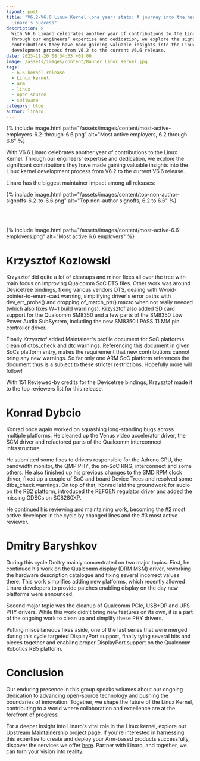 ```yaml
---
layout: post
title: "V6.2-V6.6 Linux Kernel (one year) stats: A journey into the heart of
  Linaro’s success"
description: >
  With V6.6 Linaro celebrates another year of contributions to the Linux Kernel.
  Through our engineers’ expertise and dedication, we explore the significant
  contributions they have made gaining valuable insights into the Linux kernel
  development process from V6.2 to the current V6.6 release.
date: 2023-11-20 08:34:33 +01:00
image: /assets/images/content/Banner_Linux_Kernel.jpg
tags:
  - 6.6 kernel release
  - Linux kernel
  - arm
  - linux
  - open source
  - software
category: blog
author: linaro
---
```


{% include image.html path="/assets/images/content/most-active-employers-6.2-through-6.6.png" alt="Most active employers, 6.2 through 6.6" %}

With V6.6 Linaro celebrates another year of contributions to the Linux Kernel. Through our engineers’ expertise and dedication, we explore the significant contributions they have made gaining valuable insights into the Linux kernel development process from V6.2 to the current V6.6 release.

Linaro has the biggest maintainer impact among all releases:

{% include image.html path="/assets/images/content/top-non-author-signoffs-6.2-to-6.6.png" alt="Top non-author signoffs, 6.2 to 6.6" %}

<br>
<br>

{% include image.html path="/assets/images/content/most-active-6.6-emplovers.png" alt="Most active 6.6 emplovers" %}

# Krzysztof Kozlowski

Krzysztof did quite a lot of cleanups and minor fixes all over the tree with main focus on improving Qualcomm SoC DTS files. Other work was around Devicetree bindings, fixing various vendors DTS, dealing with Wvoid-pointer-to-enum-cast warning, simplifying driver's error paths with dev_err_probe() and dropping of_match_ptr() macro when not really needed (which also fixes W=1 build warnings). Krzysztof also added SD card support for the Qualcomm SM8350 and a few parts of the SM8350 Low Power Audio SubSystem, including the new SM8350 LPASS TLMM pin controller driver.

Finally Krzysztof added Maintainer's profile document for SoC platforms clean of dtbs_check and dtc warnings. Referencing this document in given SoCs platform entry, makes the requirement that new contributions cannot bring any new warnings. So far only one ARM SoC platform references the document thus is a subject to these stricter restrictions. Hopefully more will follow!

With 151 Reviewed-by credits for the Devicetree bindings, Krzysztof made it to the top reviewers list for this release.

# Konrad Dybcio

Konrad once again worked on squashing long-standing bugs across multiple platforms. He cleaned up the Venus video accelerator driver, the SCM driver and refactored parts of the Qualcomm interconnect infrastructure.

He submitted some fixes to drivers responsible for the Adreno GPU, the bandwidth monitor, the QMP PHY, the on-SoC RNG, interconnect and some others. He also finished up his previous changes to the SMD RPM clock driver, fixed up a couple of SoC and board Device Trees and resolved some dtbs_check warnings. On top of that, Konrad laid the groundwork for audio on the RB2 platform, introduced the REFGEN regulator driver and added the missing GDSCs on SC8280XP.

He continued his reviewing and maintaining work, becoming the #2 most active developer in the cycle by changed lines and the #3 most active reviewer.

# Dmitry Baryshkov 

During this cycle Dmitry mainly concentrated on two major topics. First, he continued his work on the Qualcomm display (DRM MSM) driver, reworking the hardware description catalogue and fixing several incorrect values there. This work simplifies adding new platforms, which recently allowed Linaro developers to provide patches enabling display on the day new platforms were announced.

Second major topic was the cleanup of Qualcomm PCIe, USB+DP and UFS PHY drivers. While this work didn’t bring new features on its own, it is a part of the ongoing work to clean up and simplify these PHY drivers.

Putting miscellaneous fixes aside, one of the last series that were merged during this cycle targeted DisplayPort support, finally tying several bits and pieces together and enabling proper DisplayPort support on the Qualcomm Robotics RB5 platform.

# Conclusion

Our enduring presence in this group speaks volumes about our ongoing dedication to advancing open-source technology and pushing the boundaries of innovation. Together, we shape the future of the Linux Kernel, contributing to a world where collaboration and excellence are at the forefront of progress.

For a deeper insight into Linaro's vital role in the Linux kernel, explore our [Upstream Maintainership project page](https://linaro.atlassian.net/wiki/spaces/UM/overview). If you're interested in harnessing this expertise to create and deploy your Arm-based products successfully, discover the services we offer [here](https://www.linaro.org/services/). Partner with Linaro, and together, we can turn your vision into reality.